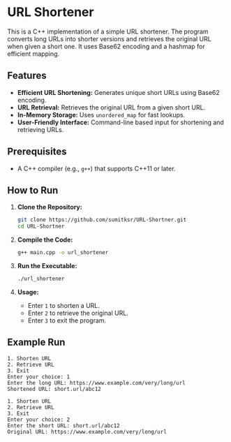 # URL Shortener

This is a C++ implementation of a simple URL shortener. The program converts long URLs into shorter versions and retrieves the original URL when given a short one. It uses Base62 encoding and a hashmap for efficient mapping.

## Features

- **Efficient URL Shortening:** Generates unique short URLs using Base62 encoding.
- **URL Retrieval:** Retrieves the original URL from a given short URL.
- **In-Memory Storage:** Uses `unordered_map` for fast lookups.
- **User-Friendly Interface:** Command-line based input for shortening and retrieving URLs.

## Prerequisites

- A C++ compiler (e.g., `g++`) that supports C++11 or later.

## How to Run

1. **Clone the Repository:**

   ```bash
   git clone https://github.com/sumitksr/URL-Shortner.git
   cd URL-Shortner
   ```

2. **Compile the Code:**

   ```bash
   g++ main.cpp -o url_shortener
   ```

3. **Run the Executable:**

   ```bash
   ./url_shortener
   ```

4. **Usage:**
   - Enter `1` to shorten a URL.
   - Enter `2` to retrieve the original URL.
   - Enter `3` to exit the program.

## Example Run

```
1. Shorten URL
2. Retrieve URL
3. Exit
Enter your choice: 1
Enter the long URL: https://www.example.com/very/long/url
Shortened URL: short.url/abc12

1. Shorten URL
2. Retrieve URL
3. Exit
Enter your choice: 2
Enter the short URL: short.url/abc12
Original URL: https://www.example.com/very/long/url
```

